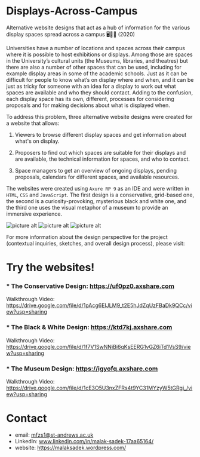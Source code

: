 # Displays-Across-Campus
Alternative website designs that act as a hub of information for the various display spaces spread across a campus 🖥️🧑‍🏫 (2020)

Universities have a number of locations and spaces across their campus where it is possible to host exhibitions or displays. Among those are spaces in the University’s cultural units (the Museums, libraries, and theatres) but there are also a number of other spaces that can be used, including for example display areas in some of the academic schools. Just as it can be difficult for people to know what’s on display where and when, and it can be just as tricky for someone with an idea for a display to work out what spaces are available and who they should contact. Adding to the confusion, each display space has its own, different, processes for considering proposals and for making decisions about what is displayed when.

To address this problem, three alternative website designs were created for a website that allows:

1. Viewers to browse different display spaces and get information about what's on display.

2. Proposers to find out which spaces are suitable for their displays and are available, the technical information for spaces, and who to contact.

3. Space managers to get an overview of ongoing displays, pending proposals, calendars for different spaces, and available resources.

The websites were created using `Axure RP 9` as an IDE and were written in `HTML`, `CSS` and `JavaScript`. The first design is a conservative, grid-based one, the second is a curiosity-provoking, mysterious black and white one, and the third one uses the visual metaphor of a museum to provide an immersive experience.

![picture alt](https://github.com/MalakSadek/Dua-Khety/blob/master/design1.png "Conservative Design")
![picture alt](https://github.com/MalakSadek/Dua-Khety/blob/master/design2.png "B&W Design")
![picture alt](https://github.com/MalakSadek/Dua-Khety/blob/master/design3.png "Museum Design")

For more information about the design perspective for the project (contextual inquiries, sketches, and overall design process), please visit: 

# Try the websites!

### * The Conservative Design: https://uf0pz0.axshare.com 

Walkthrough Video: https://drive.google.com/file/d/1pAcg6EIJLM9_t2E5hJdZqUzFBaDk9QCc/view?usp=sharing

### * The Black & White Design: https://ktd7kj.axshare.com

Walkthrough Video: https://drive.google.com/file/d/1f7V1SwNNiBi6qKsEERG1vGZ6iTd1VsS9/view?usp=sharing

### * The Museum Design: https://igyofq.axshare.com

Walkthrough Video: https://drive.google.com/file/d/1cE3O5U3nxZFRs4t9YC31MYzyW5tGRgj_/view?usp=sharing

# Contact

* email: mfzs1@st-andrews.ac.uk
* LinkedIn: www.linkedin.com/in/malak-sadek-17aa65164/
* website: https://malaksadek.wordpress.com/
